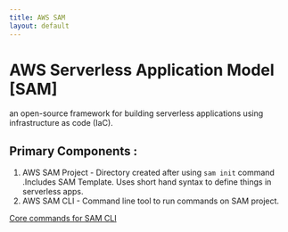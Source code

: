 ```yaml
---
title: AWS SAM
layout: default
---
```

# AWS Serverless Application Model [SAM]

an open-source framework for building serverless applications using infrastructure as code (IaC). 

## Primary Components :
1. AWS SAM Project - Directory created after using ```sam init``` command .Includes SAM Template. Uses short hand syntax to define things in serverless apps.
2. AWS SAM CLI - Command line tool to run commands on SAM project.

[Core commands for SAM CLI](https://docs.aws.amazon.com/serverless-application-model/latest/developerguide/using-sam-cli-corecommands.html)